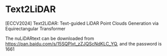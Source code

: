 # Text2LiDAR
[ECCV2024] Text2LiDAR: Text-guided LiDAR Point Clouds Generation via Equirectangular Transformer

The nuLiDARtext can be downloaded from https://pan.baidu.com/s/15SQPlxt_zZJQScNdKLC_YQ, and the password is 1661
